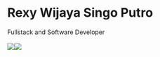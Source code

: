 <style>
  .d-flex{
    display:flex;
  }
</style>
<h1>Rexy Wijaya Singo Putro</h1>
Fullstack and Software Developer
<br>
<br>

<div class="d-flex flex-wrap justify-content-start">
<img src="https://img.shields.io/badge/language-python-green?logo=python&logoColor=green">
<img src="https://img.shields.io/badge/language-php-cc14cc?logo=php&logoColor=cc14cc">
</div>
